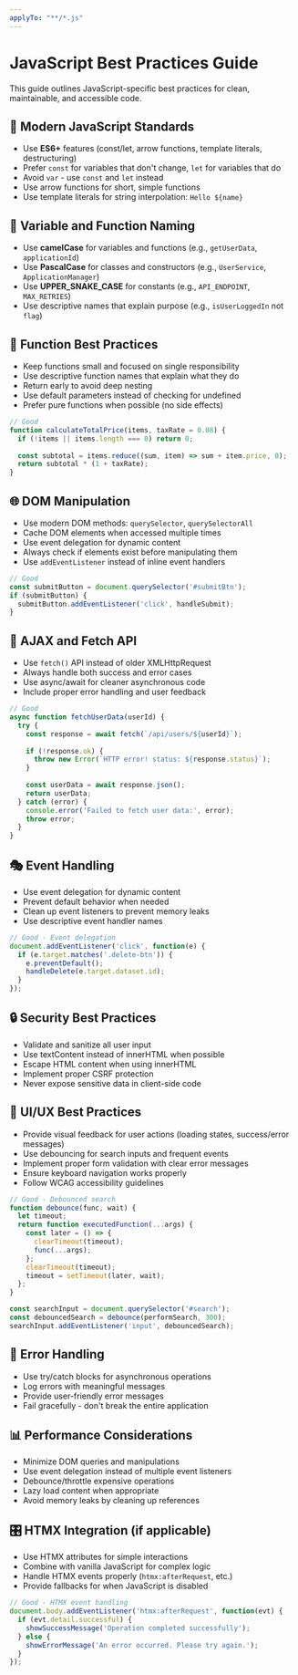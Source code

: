 ```yaml
---
applyTo: "**/*.js"
---
```


# JavaScript Best Practices Guide

This guide outlines JavaScript-specific best practices for clean, maintainable, and accessible code.

## 🧩 Modern JavaScript Standards

- Use **ES6+** features (const/let, arrow functions, template literals, destructuring)
- Prefer `const` for variables that don't change, `let` for variables that do
- Avoid `var` - use `const` and `let` instead
- Use arrow functions for short, simple functions
- Use template literals for string interpolation: `Hello ${name}`

## 🎯 Variable and Function Naming

- Use **camelCase** for variables and functions (e.g., `getUserData`, `applicationId`)
- Use **PascalCase** for classes and constructors (e.g., `UserService`, `ApplicationManager`)
- Use **UPPER_SNAKE_CASE** for constants (e.g., `API_ENDPOINT`, `MAX_RETRIES`)
- Use descriptive names that explain purpose (e.g., `isUserLoggedIn` not `flag`)

## 🔧 Function Best Practices

- Keep functions small and focused on single responsibility
- Use descriptive function names that explain what they do
- Return early to avoid deep nesting
- Use default parameters instead of checking for undefined
- Prefer pure functions when possible (no side effects)

```javascript
// Good
function calculateTotalPrice(items, taxRate = 0.08) {
  if (!items || items.length === 0) return 0;
  
  const subtotal = items.reduce((sum, item) => sum + item.price, 0);
  return subtotal * (1 + taxRate);
}
```

## 🌐 DOM Manipulation

- Use modern DOM methods: `querySelector`, `querySelectorAll`
- Cache DOM elements when accessed multiple times
- Use event delegation for dynamic content
- Always check if elements exist before manipulating them
- Use `addEventListener` instead of inline event handlers

```javascript
// Good
const submitButton = document.querySelector('#submitBtn');
if (submitButton) {
  submitButton.addEventListener('click', handleSubmit);
}
```

## 📡 AJAX and Fetch API

- Use `fetch()` API instead of older XMLHttpRequest
- Always handle both success and error cases
- Use async/await for cleaner asynchronous code
- Include proper error handling and user feedback

```javascript
// Good
async function fetchUserData(userId) {
  try {
    const response = await fetch(`/api/users/${userId}`);
    
    if (!response.ok) {
      throw new Error(`HTTP error! status: ${response.status}`);
    }
    
    const userData = await response.json();
    return userData;
  } catch (error) {
    console.error('Failed to fetch user data:', error);
    throw error;
  }
}
```

## 🎭 Event Handling

- Use event delegation for dynamic content
- Prevent default behavior when needed
- Clean up event listeners to prevent memory leaks
- Use descriptive event handler names

```javascript
// Good - Event delegation
document.addEventListener('click', function(e) {
  if (e.target.matches('.delete-btn')) {
    e.preventDefault();
    handleDelete(e.target.dataset.id);
  }
});
```

## 🔒 Security Best Practices

- Validate and sanitize all user input
- Use textContent instead of innerHTML when possible
- Escape HTML content when using innerHTML
- Implement proper CSRF protection
- Never expose sensitive data in client-side code

## 🎨 UI/UX Best Practices

- Provide visual feedback for user actions (loading states, success/error messages)
- Use debouncing for search inputs and frequent events
- Implement proper form validation with clear error messages
- Ensure keyboard navigation works properly
- Follow WCAG accessibility guidelines

```javascript
// Good - Debounced search
function debounce(func, wait) {
  let timeout;
  return function executedFunction(...args) {
    const later = () => {
      clearTimeout(timeout);
      func(...args);
    };
    clearTimeout(timeout);
    timeout = setTimeout(later, wait);
  };
}

const searchInput = document.querySelector('#search');
const debouncedSearch = debounce(performSearch, 300);
searchInput.addEventListener('input', debouncedSearch);
```

## 🧪 Error Handling

- Use try/catch blocks for asynchronous operations
- Log errors with meaningful messages
- Provide user-friendly error messages
- Fail gracefully - don't break the entire application

## 📊 Performance Considerations

- Minimize DOM queries and manipulations
- Use event delegation instead of multiple event listeners
- Debounce/throttle expensive operations
- Lazy load content when appropriate
- Avoid memory leaks by cleaning up references

## 🎛️ HTMX Integration (if applicable)

- Use HTMX attributes for simple interactions
- Combine with vanilla JavaScript for complex logic
- Handle HTMX events properly (`htmx:afterRequest`, etc.)
- Provide fallbacks for when JavaScript is disabled

```javascript
// Good - HTMX event handling
document.body.addEventListener('htmx:afterRequest', function(evt) {
  if (evt.detail.successful) {
    showSuccessMessage('Operation completed successfully');
  } else {
    showErrorMessage('An error occurred. Please try again.');
  }
});
```
